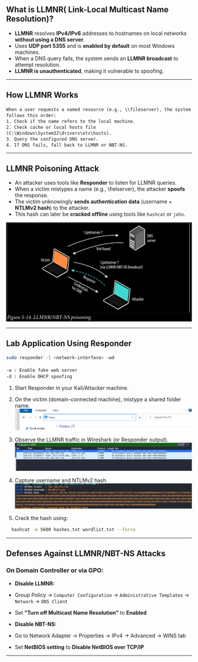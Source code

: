 
##  What is LLMNR( Link-Local Multicast Name Resolution)?

- **LLMNR** resolves **IPv4/IPv6** addresses to hostnames on local networks **without using a DNS server**.
- Uses **UDP port 5355** and is **enabled by default** on most Windows machines.
- When a DNS query fails, the system sends an **LLMNR broadcast** to attempt resolution.
-  **LLMNR is unauthenticated**, making it vulnerable to spoofing.

---


## How LLMNR Works

```text
When a user requests a named resource (e.g., \\fileserver), the system follows this order:
1. Check if the name refers to the local machine.
2. Check cache or local hosts file (C:\Windows\System32\drivers\etc\hosts).
3. Query the configured DNS server.
4. If DNS fails, fall back to LLMNR or NBT-NS.
```
---

## LLMNR Poisoning Attack

- An attacker uses tools like **Responder** to listen for LLMNR queries.
- When a victim mistypes a name (e.g., \\fielserver), the attacker **spoofs** the response.
- The victim unknowingly **sends authentication data** (username + **NTLMv2 hash**) to the attacker.
- This hash can later be **cracked offline** using tools like `hashcat` or `john`.

![](images/LLMNR-Work.png)

---

##  Lab Application Using Responder

```bash
sudo responder -I <network-interface> -wd

-w : Enable fake web server
-d : Enable DHCP spoofing
```

1. Start Responder in your Kali/Attacker machine.

2. On the victim (domain-connected machine), mistype a shared folder name.
 ![](images/search.png)
3. Observe the LLMNR traffic in Wireshark (or Responder output).
 ![](images/wire.png)
4. Capture username and NTLMv2 hash.
 ![](images/res.png)
5. Crack the hash using:

 ```bash
   hashcat -m 5600 hashes.txt wordlist.txt --force
 ```

---

##  Defenses Against LLMNR/NBT-NS Attacks

### On Domain Controller or via GPO:

-  **Disable LLMNR:**
  - Group Policy → `Computer Configuration` → `Administrative Templates` → `Network` → `DNS Client`
  - Set **"Turn off Multicast Name Resolution"** to **Enabled**

-  **Disable NBT-NS:**
  - Go to Network Adapter → Properties → IPv4 → Advanced → WINS tab
  - Set **NetBIOS setting** to **Disable NetBIOS over TCP/IP**


---

